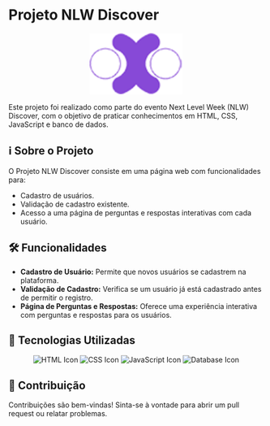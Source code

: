 # Projeto NLW Discover

<p align="center">
  <img src="https://github.com/Caio-Ruiz-Romanato/Projeto-NLW-Discover/blob/main/public/images/logo.svg" alt="Logo-Site">
</p>

Este projeto foi realizado como parte do evento Next Level Week (NLW) Discover, com o objetivo de praticar conhecimentos em HTML, CSS, JavaScript e banco de dados.

## ℹ️ Sobre o Projeto

O Projeto NLW Discover consiste em uma página web com funcionalidades para:

- Cadastro de usuários.
- Validação de cadastro existente.
- Acesso a uma página de perguntas e respostas interativas com cada usuário.

## 🛠️ Funcionalidades

- **Cadastro de Usuário:** Permite que novos usuários se cadastrem na plataforma.
- **Validação de Cadastro:** Verifica se um usuário já está cadastrado antes de permitir o registro.
- **Página de Perguntas e Respostas:** Oferece uma experiência interativa com perguntas e respostas para os usuários.

## 🚀 Tecnologias Utilizadas

<p align="center">
  <img src="https://example.com/html_icon.png" alt="HTML Icon" width="50">
  <img src="https://example.com/css_icon.png" alt="CSS Icon" width="50">
  <img src="https://example.com/javascript_icon.png" alt="JavaScript Icon" width="50">
  <img src="https://example.com/database_icon.png" alt="Database Icon" width="50">
</p>

## 🤝 Contribuição

Contribuições são bem-vindas! Sinta-se à vontade para abrir um pull request ou relatar problemas.
